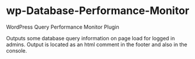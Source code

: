 wp-Database-Performance-Monitor
===============================

WordPress Query Performance Monitor Plugin

 Outputs some database query information on page load for logged in admins. Output is located as an html comment in the footer and also in the console.